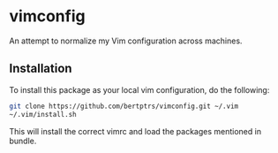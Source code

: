 vimconfig
=========

An attempt to normalize my Vim configuration across machines.

Installation
------------

To install this package as your local vim configuration, do the following:

```bash
git clone https://github.com/bertptrs/vimconfig.git ~/.vim
~/.vim/install.sh
```

This will install the correct vimrc and load the packages mentioned in bundle.
